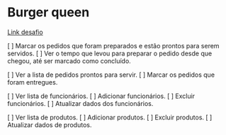 # Burger queen

[Link desafio](https://github.com/Laboratoria/SAP009-burger-queen-api-client)

[ ] Marcar os pedidos que foram preparados e estão prontos para serem servidos.
[ ] Ver o tempo que levou para preparar o pedido desde que chegou, até ser marcado como concluído.

[ ] Ver a lista de pedidos prontos para servir.
[ ] Marcar os pedidos que foram entregues.

[ ] Ver lista de funcionários.
[ ] Adicionar funcionários.
[ ] Excluir funcionários.
[ ] Atualizar dados dos funcionários.

[ ] Ver lista de produtos.
[ ] Adicionar produtos.
[ ] Excluir produtos.
[ ] Atualizar dados de produtos.
